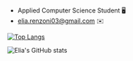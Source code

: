 
* Applied Computer Science Student 🖥️
* elia.renzoni03@gmail.com :envelope:

[![Top Langs](https://github-readme-stats.vercel.app/api/top-langs/?username=Elia-Renzoni&layout=compact)](https://github.com/Elia-Renzoni/README/edit/main/README.md)

![Elia's GitHub stats](https://github-readme-stats.vercel.app/api?username=Elia-Renzoni&show_icons=true&theme=transparent)
